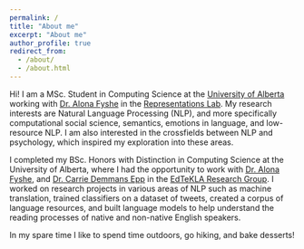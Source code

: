 ```yaml
---
permalink: /
title: "About me"
excerpt: "About me"
author_profile: true
redirect_from: 
  - /about/
  - /about.html
---
```


Hi! I am a MSc. Student in Computing Science at the [University of Alberta](https://www.ualberta.ca/index.html) working with [Dr. Alona Fyshe](http://webdocs.cs.ualberta.ca/~alona/) in the [Representations Lab](https://sites.google.com/ualberta.ca/representationslab/home).
My research interests are Natural Language Processing (NLP), and more specifically computational social science, semantics, emotions in language, and low-resource NLP. I am also interested in the crossfields between NLP and psychology, which inspired my exploration into these areas. 

I completed my BSc. Honors with Distinction in Computing Science at the University of Alberta, where I had the opportunity to work with [Dr. Alona Fyshe](http://webdocs.cs.ualberta.ca/~alona/), and [Dr. Carrie Demmans Epp](http://www.cdemmansepp.com/) in the [EdTeKLA Research Group](https://spaces.facsci.ualberta.ca/edtekla/). I worked on research projects in various areas of NLP such as machine translation, trained classifiers on a dataset of tweets, created a corpus of language resources, and built language models to help understand the reading processes of native and non-native English speakers.

In my spare time I like to spend time outdoors, go hiking, and bake desserts! 
